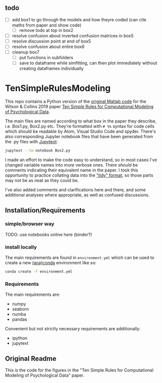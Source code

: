 ## todo

- [ ] add box1 to go through the models and how theyre coded (can cite maths from paper and show code)
    - [ ] remove todo at top in box2
- [ ] resolve confusion about inverted confusion matrices in box5
- [ ] resolve discussion point at end of box5
- [ ] resolve confusion about entire box6
- [ ] cleanup box7
    - [ ] put functions in subfolders
    - [ ] save to dataframe while simfitting, can then plot immediately without creating dataframes individually 

# TenSimpleRulesModeling

This repo contains a Python version of the [original Matlab code](https://github.com/AnneCollins/TenSimpleRulesModeling) for the Wilson & Collins 2019 paper [Ten Simple Rules for Computational Modeling of Psychological Data](https://elifesciences.org/articles/49547).

The main files are named according to what box in the paper they describe, i.e. Box1.py, Box2.py etc. They're formatted with `# %%` syntax for code cells which should be readable by Atom, Visual Studio Code and spyder. There's also corresponding Jupyter notebook files that have been generated from the .py files with [Jupytext](https://github.com/mwouts/jupytext):

```bash
jupytext --to notebook Box2.py
```

I made an effort to make the code easy to understand, so in most cases I've changed variable names into more verbose ones. There *should* be comments indicating their equivalent name in the paper. I took this opportunity to practice collating data into the ["tidy" format](http://www.jstatsoft.org/v59/i10/paper), so those parts may not be as neat as they could be.

I've also added comments and clarifications here and there, and some additional analyses where appropriate, as well as confused discussions.

## Installation/Requirements

### simple/browser way

TODO: use notebooks online here (binder?)

### install locally

The main requirements are found in `environment.yml` which can be used to create a new [(ana)conda](https://docs.conda.io/en/latest/) environment like so:

```bash
conda create -f environment.yml
```

### Requirements
The main requirements are:

- numpy
- seaborn
- numba
- pandas

Convenient but not strictly necessary requirements are additionally:

- ipython
- jupytext

## Original Readme
This is the code for the figures in the "Ten Simple Rules for Computational Modeling of Psychological Data" paper.
